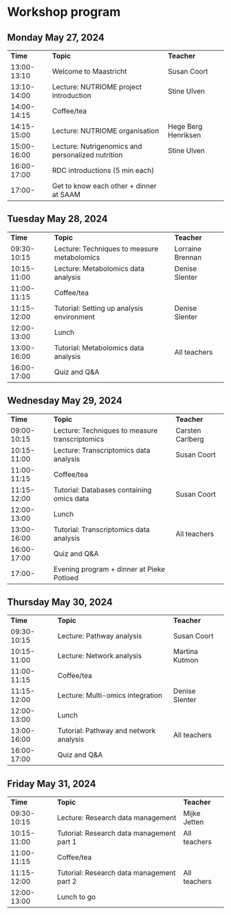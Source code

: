 <h1>Workshop program</h1>

<h2>Monday May 27, 2024</h2>
<table>
<tr>
<td><b>Time</b></td><td><b>Topic</b></td><td><b>Teacher</b></td>
</tr>
<tr>
<td>13:00-13:10</td><td>Welcome to Maastricht</td><td>Susan Coort</td>
</tr>
<tr>
<td>13:10-14:00</td><td>Lecture: NUTRIOME project introduction</td><td>Stine Ulven</td>
</tr>
<tr>
<td>14:00-14:15</td><td>Coffee/tea</td><td> </td>
</tr>
<tr>
<td>14:15-15:00</td><td>Lecture: NUTRIOME organisation</td><td>Hege Berg Henriksen</td>
</tr>
<tr>
<td>15:00-16:00</td><td>Lecture: Nutrigenomics and personalized nutrition</td><td>Stine Ulven</td>
</tr>
<tr>
<td>16:00-17:00</td><td>RDC introductions (5 min each)</td><td> </td>
</tr>
<tr>
<td>17:00- </td><td>Get to know each other + dinner at SAAM</td><td> </td>
</tr>
</table>



<h2>Tuesday May 28, 2024</h2>
<table>
<tr>
<td><b>Time</b></td><td><b>Topic</b></td><td><b>Teacher</b></td>
</tr>
<tr>
<td>09:30-10:15</td><td>Lecture: Techniques to measure metabolomics</td><td>Lorraine Brennan</td>
</tr>
<tr>
<td>10:15-11:00</td><td>Lecture: Metabolomics data analysis</td><td>Denise Slenter</td>
</tr>
<tr>
<td>11:00-11:15</td><td>Coffee/tea</td><td> </td>
</tr>
<tr>
<td>11:15-12:00</td><td>Tutorial: Setting up analysis environment</td><td>Denise Slenter</td>
</tr>
<tr>
<td>12:00-13:00</td><td>Lunch</td><td> </td>
</tr>
<tr>
<td>13:00-16:00</td><td>Tutorial: Metabolomics data analysis</td><td>All teachers</td>
</tr>
<tr>
<td>16:00-17:00 </td><td>Quiz and Q&A</td><td> </td>
</tr>
</table>



<h2>Wednesday May 29, 2024</h2>
<table>
<tr>
<td><b>Time</b></td><td><b>Topic</b></td><td><b>Teacher</b></td>
</tr>
<tr>
<td>09:00-10:15</td><td>Lecture: Techniques to measure transcriptomics</td><td>Carsten Carlberg</td>
</tr>
<tr>
<td>10:15-11:00</td><td>Lecture: Transcriptomics data analysis</td><td>Susan Coort</td>
</tr>
<tr>
<td>11:00-11:15</td><td>Coffee/tea</td><td> </td>
</tr>
<tr>
<td>11:15-12:00</td><td>Tutorial: Databases containing omics data</td><td>Susan Coort</td>
</tr>
<tr>
<td>12:00-13:00</td><td>Lunch</td><td> </td>
</tr>
<tr>
<td>13:00-16:00</td><td>Tutorial: Transcriptomics data analysis</td><td>All teachers</td>
</tr>
<tr>
<td>16:00-17:00 </td><td>Quiz and Q&A</td><td> </td>
</tr>
<tr>
<td>17:00- </td><td>Evening program + dinner at Pieke Potloed</td><td> </td>
</tr>
</table>



<h2>Thursday May 30, 2024</h2>
<table>
<tr>
<td><b>Time</b></td><td><b>Topic</b></td><td><b>Teacher</b></td>
</tr>
<tr>
<td>09:30-10:15</td><td>Lecture: Pathway analysis</td><td>Susan Coort</td>
</tr>
<tr>
<td>10:15-11:00</td><td>Lecture: Network analysis</td><td>Martina Kutmon</td>
</tr>
<tr>
<td>11:00-11:15</td><td>Coffee/tea</td><td> </td>
</tr>
<tr>
<td>11:15-12:00</td><td>Lecture: Multi-omics integration</td><td>Denise Slenter</td>
</tr>
<tr>
<td>12:00-13:00</td><td>Lunch</td><td> </td>
</tr>
<tr>
<td>13:00-16:00</td><td>Tutorial: Pathway and network analysis</td><td>All teachers</td>
</tr>
<tr>
<td>16:00-17:00 </td><td>Quiz and Q&A</td><td> </td>
</tr>
</table>



<h2>Friday May 31, 2024</h2>
<table>
<tr>
<td><b>Time</b></td><td><b>Topic</b></td><td><b>Teacher</b></td>
</tr>
<tr>
<td>09:30-10:15</td><td>Lecture: Research data management</td><td>Mijke Jetten</td>
</tr>
<tr>
<td>10:15-11:00</td><td>Tutorial: Research data management part 1</td><td>All teachers</td>
</tr>
<tr>
<td>11:00-11:15</td><td>Coffee/tea</td><td> </td>
</tr>
<tr>
<td>11:15-12:00</td><td>Tutorial: Research data management part 2</td><td>All teachers</td>
</tr>
<tr>
<td>12:00-13:00</td><td>Lunch to go</td><td> </td>
</tr>
